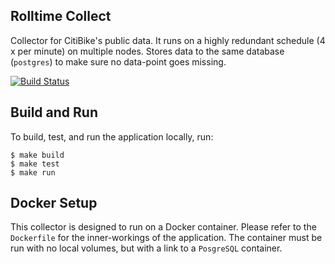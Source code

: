 ## Rolltime Collect
Collector for CitiBike's public data. It runs on a highly redundant schedule (4 x per minute) on multiple nodes. Stores data to the same database (`postgres`) to make sure no data-point goes missing.

[![Build Status](https://travis-ci.org/rolltime/rolltime-collect.svg?branch=master)](https://travis-ci.org/rolltime/rolltime-collect)


## Build and Run
To build, test, and run the application locally, run:

```
$ make build
$ make test
$ make run
```


## Docker Setup
This collector is designed to run on a Docker container. Please refer to the `Dockerfile` for the inner-workings of the application. The container must be run with no local volumes, but with a link to a `PosgreSQL` container.
